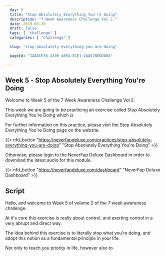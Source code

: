 ```yaml
---
  day: 5
  title: "Stop Absolutely Everything You're Doing"
  description: "7 Week Awareness Challenge Vol 2."
  date: 2019-03-20
  draft: false
  tags: [ "challenge" ]
  categories: [ "challenge" ]

  slug: "stop-absolutely-everything-you-are-doing"

  pageId: "1AADCF36-430E-4BFA-8CE1-2AA57BEDD884"

---
```


## Week 5 - Stop Absolutely Everything You're Doing

Welcome to Week 5 of the 7 Week Awareness Challenge Vol 2.

This week we are going to be practicing an exercise called Stop Absolutely Everything You're Doing which is 


For further information on this practice, please visit the Stop Absolutely Everything You're Doing page on the website.


{{< nfd_button "https://neverfapdeluxe.com/practices/stop-absolutely-everything-you-are-doing" "Stop Absolutely Everything You're Doing" >}}


Otherwise, please login to the NeverFap Deluxe Dashboard in order to download the latest audio for this module.


{{< nfd_button "https://neverfapdeluxe.com/dashboard" "NeverFap Deluxe Dashboard" >}}


## Script

<!-- INTRO -->

Hello, and welcome to Week 5 of volume 2 of the 7 week awareness challenge.

At it's core this exercise is really about control, and exerting control in a very abrupt and direct way. 

The idea behind this exercise is to literally stop what you're doing, and adopt this notion as a fundamental principle in your life.

Not only to teach you priority in life, however also to 


